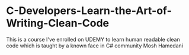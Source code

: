 # C-Developers-Learn-the-Art-of-Writing-Clean-Code
This is a course I've enrolled on UDEMY to learn human readable clean code which is taught by a known face in C# community Mosh Hamedani
